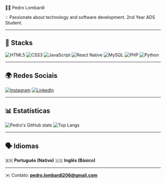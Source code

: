  👨‍💻 Pedro Lombardi

💡 Passionate about technology and software development. 2nd Year ADS Student.

---

## 🚀 Stacks
![HTML5](https://img.shields.io/badge/HTML5-E34F26?style=for-the-badge&logo=html5&logoColor=white)
![CSS3](https://img.shields.io/badge/CSS3-1572B6?style=for-the-badge&logo=css3&logoColor=white)
![JavaScript](https://img.shields.io/badge/JavaScript-F7DF1E?style=for-the-badge&logo=javascript&logoColor=black)
![React Native](https://img.shields.io/badge/React%20Native-20232A?style=for-the-badge&logo=react&logoColor=61DAFB)
![MySQL](https://img.shields.io/badge/MySQL-005C84?style=for-the-badge&logo=mysql&logoColor=white)
![PHP](https://img.shields.io/badge/PHP-777BB4?style=for-the-badge&logo=php&logoColor=white)
![Python](https://img.shields.io/badge/Python-3776AB?style=for-the-badge&logo=python&logoColor=white)

---

## 🌍 Redes Sociais
[![Instagram](https://img.shields.io/badge/Instagram-E4405F?style=for-the-badge&logo=instagram&logoColor=white)](https://www.instagram.com/pedro.augg/)
[![LinkedIn](https://img.shields.io/badge/LinkedIn-0A66C2?style=for-the-badge&logo=linkedin&logoColor=white)](https://www.linkedin.com/in/pedro-lombardi-7781522b7)

---

## 📊 Estatísticas
![Pedro's GitHub stats](https://github-readme-stats.vercel.app/api?username=pedrinquee&show_icons=true&theme=tokyonight)
![Top Langs](https://github-readme-stats.vercel.app/api/top-langs/?username=pedrinquee&layout=compact&theme=tokyonight)

---

## 🗣️ Idiomas
🇧🇷 **Português (Nativo)**
🇺🇸 **Inglês (Básico)**

---

✉️ Contato: **pedro.lombardi206@gmail.com**

